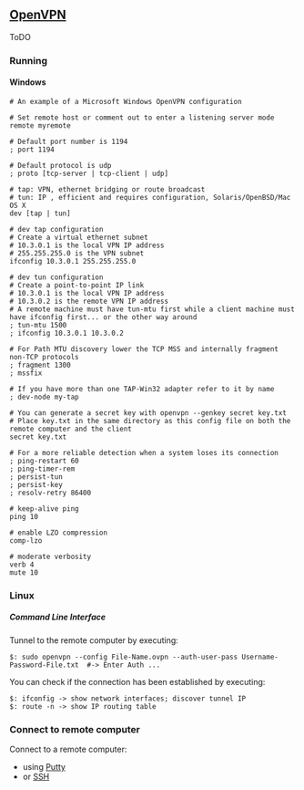 ## [OpenVPN](https://openvpn.net/)

ToDO

### Running

#### Windows

```
# An example of a Microsoft Windows OpenVPN configuration

# Set remote host or comment out to enter a listening server mode
remote myremote

# Default port number is 1194
; port 1194

# Default protocol is udp
; proto [tcp-server | tcp-client | udp]

# tap: VPN, ethernet bridging or route broadcast
# tun: IP , efficient and requires configuration, Solaris/OpenBSD/Mac OS X
dev [tap | tun]

# dev tap configuration
# Create a virtual ethernet subnet
# 10.3.0.1 is the local VPN IP address
# 255.255.255.0 is the VPN subnet
ifconfig 10.3.0.1 255.255.255.0

# dev tun configuration
# Create a point-to-point IP link
# 10.3.0.1 is the local VPN IP address
# 10.3.0.2 is the remote VPN IP address
# A remote machine must have tun-mtu first while a client machine must have ifconfig first... or the other way around
; tun-mtu 1500
; ifconfig 10.3.0.1 10.3.0.2

# For Path MTU discovery lower the TCP MSS and internally fragment non-TCP protocols
; fragment 1300
; mssfix

# If you have more than one TAP-Win32 adapter refer to it by name
; dev-node my-tap

# You can generate a secret key with openvpn --genkey secret key.txt
# Place key.txt in the same directory as this config file on both the remote computer and the client
secret key.txt

# For a more reliable detection when a system loses its connection
; ping-restart 60
; ping-timer-rem
; persist-tun
; persist-key
; resolv-retry 86400

# keep-alive ping
ping 10

# enable LZO compression
comp-lzo

# moderate verbosity
verb 4
mute 10
```

### Linux

##### Command Line Interface

Tunnel to the remote computer by executing:  
```
$: sudo openvpn --config File-Name.ovpn --auth-user-pass Username-Password-File.txt  #-> Enter Auth ...
```

You can check if the connection has been established by executing:
```
$: ifconfig -> show network interfaces; discover tunnel IP
$: route -n -> show IP routing table
```

### Connect to remote computer

Connect to a remote computer:  
* using [Putty](../Putty)
* or [SSH](../SSH)
